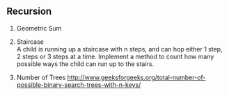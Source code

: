 ## Recursion

1) Geometric Sum

2) Staircase<br>
A child is running up a staircase with n steps, and can hop either 1 step, 2 steps or 3 steps at a time. Implement a method to count how many possible ways the child can run up to the stairs.

3) Number of Trees
http://www.geeksforgeeks.org/total-number-of-possible-binary-search-trees-with-n-keys/
